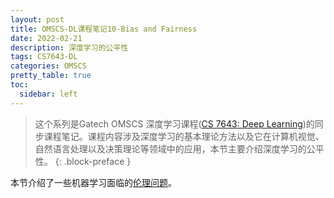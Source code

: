 ```yaml
---
layout: post
title: OMSCS-DL课程笔记10-Bias and Fairness
date: 2022-02-21
description: 深度学习的公平性
tags: CS7643-DL
categories: OMSCS
pretty_table: true
toc:
  sidebar: left
---
```



> 这个系列是Gatech OMSCS 深度学习课程([CS 7643: Deep Learning](https://omscs.gatech.edu/cs-7643-deep-learning))的同步课程笔记。课程内容涉及深度学习的基本理论方法以及它在计算机视觉、自然语言处理以及决策理论等领域中的应用，本节主要介绍深度学习的公平性。
{: .block-preface }

本节介绍了一些机器学习面临的[伦理问题](https://www.slideshare.net/slideshow/m2-l10-fairness-accountability-and-transparency/251216146)。
